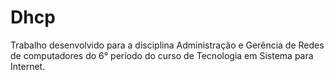 # Dhcp
Trabalho desenvolvido para a disciplina Administração e Gerência de Redes de computadores do 6° período do curso de Tecnologia em Sistema para Internet.
